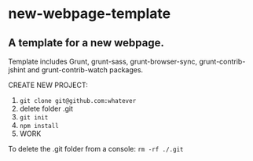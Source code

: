 # new-webpage-template

## A template for a new webpage.

Template includes Grunt, grunt-sass, grunt-browser-sync, grunt-contrib-jshint and grunt-contrib-watch packages.

CREATE NEW PROJECT:
1. `git clone git@github.com:whatever`
2. delete folder .git
3. `git init`
4. `npm install`
5. WORK

To delete the .git folder from a console: `rm -rf ./.git`
